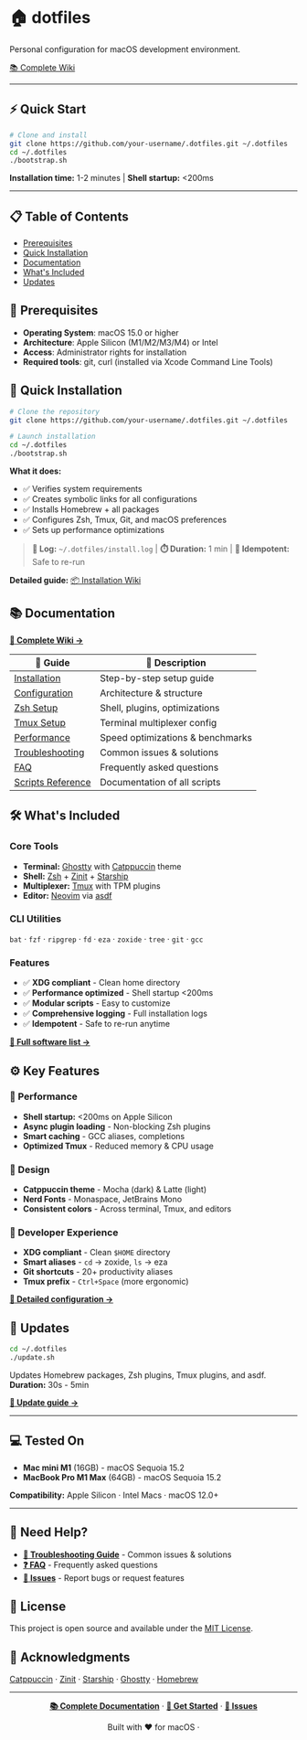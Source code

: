 # 🏠 dotfiles

Personal configuration for macOS development environment.

 [📚 Complete Wiki](../../wiki)

---

## ⚡ Quick Start

```bash
# Clone and install
git clone https://github.com/your-username/.dotfiles.git ~/.dotfiles
cd ~/.dotfiles
./bootstrap.sh
```

**Installation time:** 1-2 minutes | **Shell startup:** <200ms

---

## 📋 Table of Contents

- [Prerequisites](#-prerequisites)
- [Quick Installation](#-quick-installation)
- [Documentation](#-documentation)
- [What's Included](#-whats-included)
- [Updates](#-updates)

## 🔧 Prerequisites

- **Operating System**: macOS 15.0 or higher
- **Architecture**: Apple Silicon (M1/M2/M3/M4) or Intel
- **Access**: Administrator rights for installation
- **Required tools**: git, curl (installed via Xcode Command Line Tools)

## 🚀 Quick Installation

```bash
# Clone the repository
git clone https://github.com/your-username/.dotfiles.git ~/.dotfiles

# Launch installation
cd ~/.dotfiles
./bootstrap.sh
```

**What it does:**
- ✅ Verifies system requirements
- ✅ Creates symbolic links for all configurations
- ✅ Installs Homebrew + all packages
- ✅ Configures Zsh, Tmux, Git, and macOS preferences
- ✅ Sets up performance optimizations

> **📝 Log:** `~/.dotfiles/install.log` | **⏱️ Duration:** 1 min | **🔄 Idempotent:** Safe to re-run

**Detailed guide:** [📦 Installation Wiki](../../wiki/Installation)

## 📚 Documentation

**[📖 Complete Wiki →](../../wiki)**

| 📄 Guide | 📝 Description |
|---------|---------------|
| [Installation](../../wiki/Installation) | Step-by-step setup guide |
| [Configuration](../../wiki/Configuration) | Architecture & structure |
| [Zsh Setup](../../wiki/Zsh-Configuration) | Shell, plugins, optimizations |
| [Tmux Setup](../../wiki/Tmux-Configuration) | Terminal multiplexer config |
| [Performance](../../wiki/Performance-Optimizations) | Speed optimizations & benchmarks |
| [Troubleshooting](../../wiki/Troubleshooting) | Common issues & solutions |
| [FAQ](../../wiki/FAQ) | Frequently asked questions |
| [Scripts Reference](../../wiki/Scripts-Reference) | Documentation of all scripts |

## 🛠️ What's Included

### Core Tools
- **Terminal:** [Ghostty](https://ghostty.org/) with [Catppuccin](https://github.com/catppuccin/catppuccin) theme
- **Shell:** [Zsh](https://www.zsh.org/) + [Zinit](https://github.com/zdharma-continuum/zinit) + [Starship](https://starship.rs/)
- **Multiplexer:** [Tmux](https://github.com/tmux/tmux) with TPM plugins
- **Editor:** [Neovim](https://neovim.io/) via [asdf](https://asdf-vm.com/)

### CLI Utilities
`bat` · `fzf` · `ripgrep` · `fd` · `eza` · `zoxide` · `tree` · `git` · `gcc`

### Features
- ✅ **XDG compliant** - Clean home directory
- ✅ **Performance optimized** - Shell startup <200ms
- ✅ **Modular scripts** - Easy to customize
- ✅ **Comprehensive logging** - Full installation logs
- ✅ **Idempotent** - Safe to re-run anytime

**[📄 Full software list →](Brewfile)**

## ⚙️ Key Features

### 🚀 Performance
- **Shell startup:** <200ms on Apple Silicon
- **Async plugin loading** - Non-blocking Zsh plugins
- **Smart caching** - GCC aliases, completions
- **Optimized Tmux** - Reduced memory & CPU usage

### 🎨 Design
- **Catppuccin theme** - Mocha (dark) & Latte (light)
- **Nerd Fonts** - Monaspace, JetBrains Mono
- **Consistent colors** - Across terminal, Tmux, and editors

### 🔧 Developer Experience
- **XDG compliant** - Clean `$HOME` directory
- **Smart aliases** - `cd` → zoxide, `ls` → eza
- **Git shortcuts** - 20+ productivity aliases
- **Tmux prefix** - `Ctrl+Space` (more ergonomic)

**[📖 Detailed configuration →](../../wiki/Configuration)**

## 🔄 Updates

```bash
cd ~/.dotfiles
./update.sh
```

Updates Homebrew packages, Zsh plugins, Tmux plugins, and asdf.  
**Duration:** 30s - 5min

**[📖 Update guide →](../../wiki/Installation#updates)**

---

## 💻 Tested On

- **Mac mini M1** (16GB) - macOS Sequoia 15.2
- **MacBook Pro M1 Max** (64GB) - macOS Sequoia 15.2

**Compatibility:** Apple Silicon · Intel Macs · macOS 12.0+

---

## 🐛 Need Help?

- **[🔧 Troubleshooting Guide](../../wiki/Troubleshooting)** - Common issues & solutions
- **[❓ FAQ](../../wiki/FAQ)** - Frequently asked questions
- **[📝 Issues](../../issues)** - Report bugs or request features

## 📝 License

This project is open source and available under the [MIT License](LICENSE).

## 🙏 Acknowledgments

[Catppuccin](https://github.com/catppuccin/catppuccin) · [Zinit](https://github.com/zdharma-continuum/zinit) · [Starship](https://starship.rs/) · [Ghostty](https://ghostty.org/) · [Homebrew](https://brew.sh/)

---

<div align="center">

**[📚 Complete Documentation](../../wiki)** · **[🚀 Get Started](../../wiki/Installation)** · **[💬 Issues](../../issues)**

Built with ❤️ for macOS ·

</div>
